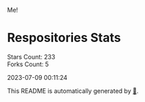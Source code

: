 Me!

# Respositories Stats
Stars Count: 233  
Forks Count: 5

2023-07-09 00:11:24  

This README is automatically generated by [🐰](https://github.com/rnitta/rnitta).
